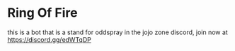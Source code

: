 # Ring Of Fire
this is a bot that is a stand for oddspray in the jojo zone discord, join now at https://discord.gg/edWTqDP
